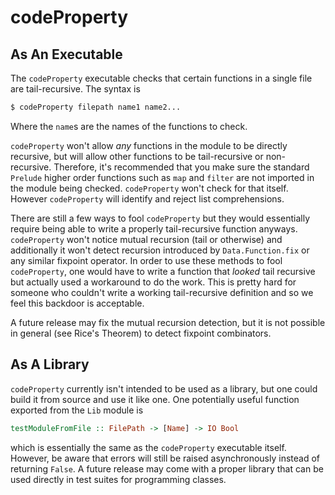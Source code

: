 # codeProperty

## As An Executable
The `codeProperty` executable checks that certain functions in a single file
are tail-recursive. The syntax is

```bash
$ codeProperty filepath name1 name2...
```

Where the `name`s are the names of the functions to check. 

`codeProperty` won't
allow _any_ functions in the module to be directly recursive, but will allow
other functions to be tail-recursive or non-recursive. Therefore, it's
recommended that you make sure the standard `Prelude` higher order functions
such as `map` and `filter` are not imported in the module being checked.
`codeProperty` won't check for that itself. However `codeProperty` will
identify and reject list comprehensions.

There are still a few ways to fool `codeProperty` but they would essentially
require being able to write a properly tail-recursive function anyways.
`codeProperty` won't notice mutual recursion (tail or otherwise) and
additionally it won't detect recursion introduced by `Data.Function.fix` or
any similar fixpoint operator. In order to use these methods to fool 
`codeProperty`, one would have to write a function that _looked_ tail
recursive but actually used a workaround to do the work. This is pretty hard
for someone who couldn't write a working tail-recursive definition and so
we feel this backdoor is acceptable.

A future release may fix the mutual recursion detection, but it is not possible
in general (see Rice's Theorem) to detect fixpoint combinators.

## As A Library
`codeProperty` currently isn't intended to be used as a library, but one could
build it from source and use it like one. One potentially useful function
exported from the `Lib` module is

```haskell
testModuleFromFile :: FilePath -> [Name] -> IO Bool
```

which is essentially the same as the `codeProperty` executable itself. However,
be aware that errors will still be raised asynchronously instead of returning
`False`. A future release may come with a proper library that can be used 
directly in test suites for programming classes.
